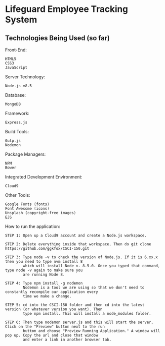 # Lifeguard Employee Tracking System

## Technologies Being Used (so far)

Front-End:

	HTML5
	CSS3
	JavaScript

Server Technology: 

	Node.js v8.5

Database: 

	MongoDB

Framework: 

	Express.js

Build Tools:

	Gulp.js
	Nodemon

Package Managers:

	NPM
	Bower

Integrated Development Environment: 

	Cloud9
	
Other Tools:

	Google Fonts (fonts)
	Font Awesome (icons)
	Unsplash (copyright-free images)
	EJS


How to run the application:

	STEP 1: Open up a Cloud9 account and create a Node.js workspace.
	
	STEP 2: Delete everything inside that workspace. Then do git clone https://github.com/ggkfox/CSCI-150.git
	
	STEP 3: Type node -v to check the version of Node.js. If it is 6.xx.x then you need to type nvm install 8 
		    which will install Node v. 8.5.0. Once you typed that command, type node -v again to make sure you
		    are running Node 8.
		    
	STEP 4: Type npm install -g nodemon
			Nodemon is a tool we are using so that we don't need to constantly recompile our application every 
			time we make a change.
	
	STEP 5: cd into the CSCI-150 folder and then cd into the latest version (or whatever version you want). Then
			type npm install. This will install a node_modules folder.
			
	STEP 6: Then type nodemon server.js and this will start the server. Click on the "Preview" button next to the run
			button and choose "Preview Running Application." A window will pop up. Copy the url and close that window
			and enter a link in another browser tab.